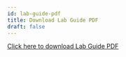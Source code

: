 ```yaml
---
id: lab-guide-pdf
title: Download Lab Guide PDF
draft: false
---
```


[Click here to download Lab Guide PDF](./downloads/collaborate-vancouver-lab.pdf)